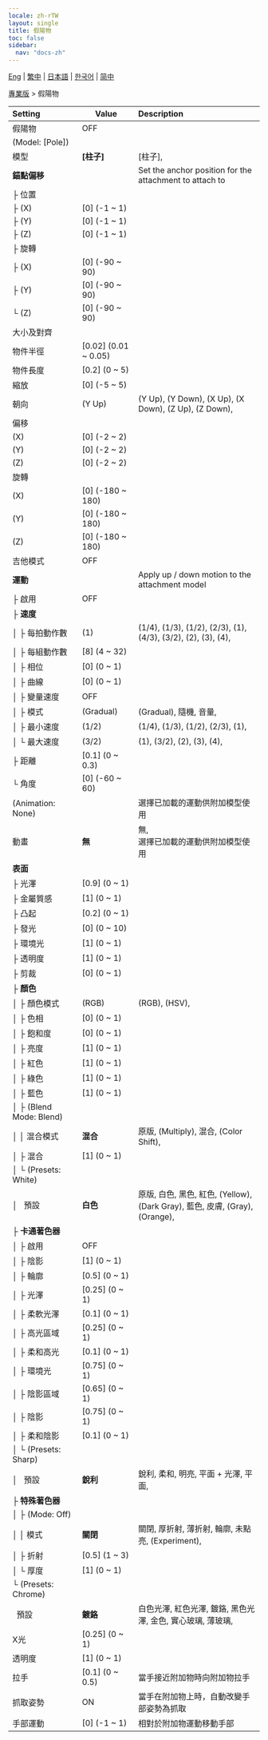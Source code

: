 ```yaml
---
locale: zh-rTW
layout: single
title: 假陽物
toc: false
sidebar:
  nav: "docs-zh"
---
```

[Eng](/dancexr/menu/2025.4/actor/dildo) | [繁中](/tw/dancexr/menu/2025.4/actor/dildo) | [日本語](/jp/dancexr/menu/2025.4/actor/dildo) | [한국어](/kr/dancexr/menu/2025.4/actor/dildo) | [简中](/zh/dancexr/menu/2025.4/actor/dildo)

[專業版](../menu#專業版) > 假陽物



| Setting | Value | Description |
| :--- | --- | :--- |
| 假陽物 | OFF | 
| (Model: [Pole]) || 
| 模型 | **[柱子]** | [柱子],  |
| **錨點偏移** | | Set the anchor position for the attachment to attach to
| ├&nbsp;位置 || 
| ├&nbsp;(X) | [0] (-1 ~ 1) | 
| ├&nbsp;(Y) | [0] (-1 ~ 1) | 
| ├&nbsp;(Z) | [0] (-1 ~ 1) | 
| ├&nbsp;旋轉 || 
| ├&nbsp;(X) | [0] (-90 ~ 90) | 
| ├&nbsp;(Y) | [0] (-90 ~ 90) | 
| └&nbsp;(Z) | [0] (-90 ~ 90) | 
| 大小及對齊 || 
| 物件半徑 | [0.02] (0.01 ~ 0.05) | 
| 物件長度 | [0.2] (0 ~ 5) | 
| 縮放 | [0] (-5 ~ 5) | 
| 朝向 | (Y Up) | (Y Up), (Y Down), (X Up), (X Down), (Z Up), (Z Down), 
| 偏移 || 
| (X) | [0] (-2 ~ 2) | 
| (Y) | [0] (-2 ~ 2) | 
| (Z) | [0] (-2 ~ 2) | 
| 旋轉 || 
| (X) | [0] (-180 ~ 180) | 
| (Y) | [0] (-180 ~ 180) | 
| (Z) | [0] (-180 ~ 180) | 
| 吉他模式 | OFF | 
| **運動** | | Apply up / down motion to the attachment model
| ├&nbsp;啟用 | OFF | 
| ├&nbsp;**速度** | | 
| │&nbsp;├&nbsp;每拍動作數 | (1) | (1/4), (1/3), (1/2), (2/3), (1), (4/3), (3/2), (2), (3), (4), 
| │&nbsp;├&nbsp;每組動作數 | [8] (4 ~ 32) | 
| │&nbsp;├&nbsp;相位 | [0] (0 ~ 1) | 
| │&nbsp;├&nbsp;曲線 | [0] (0 ~ 1) | 
| │&nbsp;├&nbsp;變量速度 | OFF | 
| │&nbsp;├&nbsp;模式 | (Gradual) | (Gradual), 隨機, 音量, 
| │&nbsp;├&nbsp;最小速度 | (1/2) | (1/4), (1/3), (1/2), (2/3), (1), 
| │&nbsp;└&nbsp;最大速度 | (3/2) | (1), (3/2), (2), (3), (4), 
| ├&nbsp;距離 | [0.1] (0 ~ 0.3) | 
| └&nbsp;角度 | [0] (-60 ~ 60) | 
| (Animation: None) || 選擇已加載的運動供附加模型使用
| 動畫 | **無** | 無, <br/>選擇已加載的運動供附加模型使用 |
| **表面** | | 
| ├&nbsp;光澤 | [0.9] (0 ~ 1) | 
| ├&nbsp;金屬質感 | [1] (0 ~ 1) | 
| ├&nbsp;凸起 | [0.2] (0 ~ 1) | 
| ├&nbsp;發光 | [0] (0 ~ 10) | 
| ├&nbsp;環境光 | [1] (0 ~ 1) | 
| ├&nbsp;透明度 | [1] (0 ~ 1) | 
| ├&nbsp;剪裁 | [0] (0 ~ 1) | 
| ├&nbsp;**顏色** | | 
| │&nbsp;├&nbsp;顏色模式 | (RGB) | (RGB), (HSV), 
| │&nbsp;├&nbsp;色相 | [0] (0 ~ 1) | 
| │&nbsp;├&nbsp;飽和度 | [0] (0 ~ 1) | 
| │&nbsp;├&nbsp;亮度 | [1] (0 ~ 1) | 
| │&nbsp;├&nbsp;紅色 | [1] (0 ~ 1) | 
| │&nbsp;├&nbsp;綠色 | [1] (0 ~ 1) | 
| │&nbsp;├&nbsp;藍色 | [1] (0 ~ 1) | 
| │&nbsp;├&nbsp;(Blend Mode: Blend) || 
| │&nbsp;│&nbsp;混合模式 | **混合** | 原版, (Multiply), 混合, (Color Shift),  |
| │&nbsp;├&nbsp;混合 | [1] (0 ~ 1) | 
| │&nbsp;└&nbsp;(Presets: White) || 
| │&nbsp;&nbsp;&nbsp;預設 | **白色** | 原版, 白色, 黑色, 紅色, (Yellow), (Dark Gray), 藍色, 皮膚, (Gray), (Orange),  |
| ├&nbsp;**卡通著色器** | | 
| │&nbsp;├&nbsp;啟用 | OFF | 
| │&nbsp;├&nbsp;陰影 | [1] (0 ~ 1) | 
| │&nbsp;├&nbsp;輪廓 | [0.5] (0 ~ 1) | 
| │&nbsp;├&nbsp;光澤 | [0.25] (0 ~ 1) | 
| │&nbsp;├&nbsp;柔軟光澤 | [0.1] (0 ~ 1) | 
| │&nbsp;├&nbsp;高光區域 | [0.25] (0 ~ 1) | 
| │&nbsp;├&nbsp;柔和高光 | [0.1] (0 ~ 1) | 
| │&nbsp;├&nbsp;環境光 | [0.75] (0 ~ 1) | 
| │&nbsp;├&nbsp;陰影區域 | [0.65] (0 ~ 1) | 
| │&nbsp;├&nbsp;陰影 | [0.75] (0 ~ 1) | 
| │&nbsp;├&nbsp;柔和陰影 | [0.1] (0 ~ 1) | 
| │&nbsp;└&nbsp;(Presets: Sharp) || 
| │&nbsp;&nbsp;&nbsp;預設 | **銳利** | 銳利, 柔和, 明亮, 平面 + 光澤, 平面,  |
| ├&nbsp;**特殊著色器** | | 
| │&nbsp;├&nbsp;(Mode: Off) || 
| │&nbsp;│&nbsp;模式 | **關閉** | 關閉, 厚折射, 薄折射, 輪廓, 未點亮, (Experiment),  |
| │&nbsp;├&nbsp;折射 | [0.5] (1 ~ 3) | 
| │&nbsp;└&nbsp;厚度 | [1] (0 ~ 1) | 
| └&nbsp;(Presets: Chrome) || 
| &nbsp;&nbsp;預設 | **鍍鉻** | 白色光澤, 紅色光澤, 鍍鉻, 黑色光澤, 金色, 實心玻璃, 薄玻璃,  |
| X光 | [0.25] (0 ~ 1) | 
| 透明度 | [1] (0 ~ 1) | 
| 拉手 | [0.1] (0 ~ 0.5) | 當手接近附加物時向附加物拉手
| 抓取姿勢 | ON | 當手在附加物上時，自動改變手部姿勢為抓取
| 手部運動 | [0] (-1 ~ 1) | 相對於附加物運動移動手部
